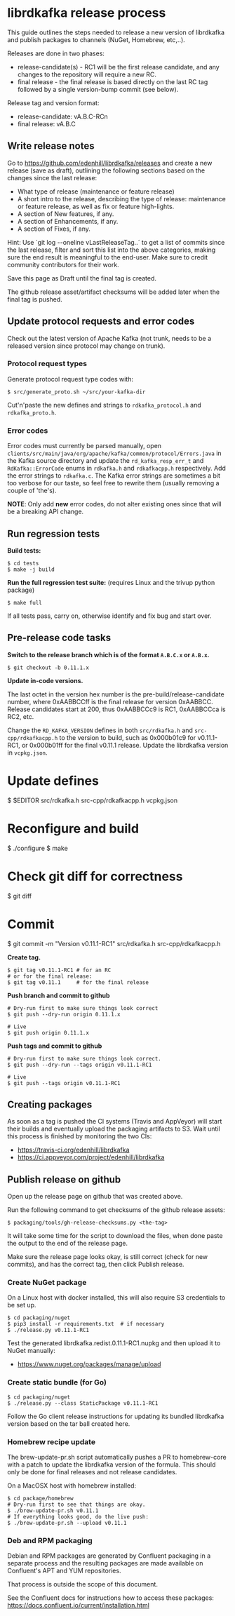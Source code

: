 # librdkafka release process

This guide outlines the steps needed to release a new version of librdkafka
and publish packages to channels (NuGet, Homebrew, etc,..).

Releases are done in two phases:
 * release-candidate(s) - RC1 will be the first release candidate, and any
   changes to the repository will require a new RC.
 * final release - the final release is based directly on the last RC tag
   followed by a single version-bump commit (see below).

Release tag and version format:
 * release-candidate: vA.B.C-RCn
 * final release: vA.B.C



## Write release notes

Go to https://github.com/edenhill/librdkafka/releases and create a new
release (save as draft), outlining the following sections based on the
changes since the last release:
 * What type of release (maintenance or feature release)
 * A short intro to the release, describing the type of release: maintenance
   or feature release, as well as fix or feature high-lights.
 * A section of New features, if any.
 * A section of Enhancements, if any.
 * A section of Fixes, if any.

Hint: Use ´git log --oneline vLastReleaseTag..´ to get a list of commits since
      the last release, filter and sort this list into the above categories,
      making sure the end result is meaningful to the end-user.
      Make sure to credit community contributors for their work.

Save this page as Draft until the final tag is created.

The github release asset/artifact checksums will be added later when the
final tag is pushed.


## Update protocol requests and error codes

Check out the latest version of Apache Kafka (not trunk, needs to be a released
version since protocol may change on trunk).

### Protocol request types

Generate protocol request type codes with:

    $ src/generate_proto.sh ~/src/your-kafka-dir

Cut'n'paste the new defines and strings to `rdkafka_protocol.h` and
`rdkafka_proto.h`.

### Error codes

Error codes must currently be parsed manually, open
`clients/src/main/java/org/apache/kafka/common/protocol/Errors.java`
in the Kafka source directory and update the `rd_kafka_resp_err_t` and
`RdKafka::ErrorCode` enums in `rdkafka.h` and `rdkafkacpp.h`
respectively.
Add the error strings to `rdkafka.c`.
The Kafka error strings are sometimes a bit too verbose for our taste,
so feel free to rewrite them (usually removing a couple of 'the's).

**NOTE**: Only add **new** error codes, do not alter existing ones since that
          will be a breaking API change.


## Run regression tests

**Build tests:**

    $ cd tests
    $ make -j build

**Run the full regression test suite:** (requires Linux and the trivup python package)

    $ make full


If all tests pass, carry on, otherwise identify and fix bug and start over.


## Pre-release code tasks

**Switch to the release branch which is of the format `A.B.C.x` or `A.B.x`.**

    $ git checkout -b 0.11.1.x


**Update in-code versions.**

The last octet in the version hex number is the pre-build/release-candidate
number, where 0xAABBCCff is the final release for version 0xAABBCC.
Release candidates start at 200, thus 0xAABBCCc9 is RC1, 0xAABBCCca is RC2, etc.

Change the `RD_KAFKA_VERSION` defines in both `src/rdkafka.h` and
`src-cpp/rdkafkacpp.h` to the version to build, such as 0x000b01c9
for v0.11.1-RC1, or 0x000b01ff for the final v0.11.1 release.
Update the librdkafka version in `vcpkg.json`.

   # Update defines
   $ $EDITOR src/rdkafka.h src-cpp/rdkafkacpp.h vcpkg.json

   # Reconfigure and build
   $ ./configure
   $ make

   # Check git diff for correctness
   $ git diff

   # Commit
   $ git commit -m "Version v0.11.1-RC1" src/rdkafka.h src-cpp/rdkafkacpp.h


**Create tag.**

    $ git tag v0.11.1-RC1 # for an RC
    # or for the final release:
    $ git tag v0.11.1     # for the final release


**Push branch and commit to github**

    # Dry-run first to make sure things look correct
    $ git push --dry-run origin 0.11.1.x

    # Live
    $ git push origin 0.11.1.x
**Push tags and commit to github**

    # Dry-run first to make sure things look correct.
    $ git push --dry-run --tags origin v0.11.1-RC1

    # Live
    $ git push --tags origin v0.11.1-RC1


## Creating packages

As soon as a tag is pushed the CI systems (Travis and AppVeyor) will
start their builds and eventually upload the packaging artifacts to S3.
Wait until this process is finished by monitoring the two CIs:

 * https://travis-ci.org/edenhill/librdkafka
 * https://ci.appveyor.com/project/edenhill/librdkafka


## Publish release on github

Open up the release page on github that was created above.

Run the following command to get checksums of the github release assets:

    $ packaging/tools/gh-release-checksums.py <the-tag>

It will take some time for the script to download the files, when done
paste the output to the end of the release page.

Make sure the release page looks okay, is still correct (check for new commits),
and has the correct tag, then click Publish release.


### Create NuGet package

On a Linux host with docker installed, this will also require S3 credentials
to be set up.

    $ cd packaging/nuget
    $ pip3 install -r requirements.txt  # if necessary
    $ ./release.py v0.11.1-RC1

Test the generated librdkafka.redist.0.11.1-RC1.nupkg and
then upload it to NuGet manually:

 * https://www.nuget.org/packages/manage/upload


### Create static bundle (for Go)

    $ cd packaging/nuget
    $ ./release.py --class StaticPackage v0.11.1-RC1

Follow the Go client release instructions for updating its bundled librdkafka
version based on the tar ball created here.


### Homebrew recipe update

The brew-update-pr.sh script automatically pushes a PR to homebrew-core
with a patch to update the librdkafka version of the formula.
This should only be done for final releases and not release candidates.

On a MacOSX host with homebrew installed:

    $ cd package/homebrew
    # Dry-run first to see that things are okay.
    $ ./brew-update-pr.sh v0.11.1
    # If everything looks good, do the live push:
    $ ./brew-update-pr.sh --upload v0.11.1


### Deb and RPM packaging

Debian and RPM packages are generated by Confluent packaging in a separate
process and the resulting packages are made available on Confluent's
APT and YUM repositories.

That process is outside the scope of this document.

See the Confluent docs for instructions how to access these packages:
https://docs.confluent.io/current/installation.html
